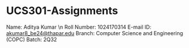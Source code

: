 # UCS301-Assignments

Name: Aditya Kumar \n 
Roll Number: 1024170314
E-mail ID: akumar8_be24@thapar.edu
Branch: Computer Science and Engineering (COPC)
Batch: 2Q32

